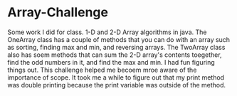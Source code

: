 # Array-Challenge
Some work I did for class. 1-D and 2-D Array algorithms in java.
The OneArray class has a couple of methods that you can do with an array such as sorting, finding max and min, and reversing arrays. The TwoArray class also has soem methods that can sum the 2-D array's contents toegether, find the odd numbers in it, and find the max and min. I had fun figuring things out. This challenge helped me becoem mroe aware of the importance of scope. It took me a while to figure out that my print method was double printing because the print variable was outside of the method. 

